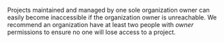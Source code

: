 Projects maintained and managed by one sole organization owner can easily become inaccessible if the organization owner is unreachable. We recommend an organization have at least two people with *owner* permissions to ensure no one will lose access to a project.
